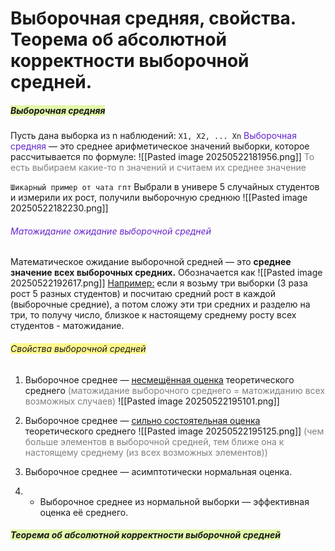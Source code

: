 # Выборочная средняя, свойства. Теорема об абсолютной корректности выборочной средней.

##### <span style="background:rgba(205, 244, 105, 0.55)">Выборочная средняя</span>

Пусть дана выборка из n наблюдений: `X1, X2, ... Xn`
<font color="#6425d0">Выборочная средняя</font> — это среднее арифметическое значений выборки, которое рассчитывается по формуле:
![[Pasted image 20250522181956.png]]
<font color="#7f7f7f">То есть выбираем какие-то n значений и считаем их среднее значение </font>

`Шикарный пример от чата гпт`
Выбрали в универе 5 случайных студентов и измерили их рост, получили выборочную среднюю
![[Pasted image 20250522182230.png]]

###### <font color="#6425d0">Матожидание ожидание выборочной средней</font>
Математическое ожидание выборочной средней — это **среднее значение всех выборочных средних.** Обозначается как 
![[Pasted image 20250522192617.png]]
<u>Например:</u> если я возьму три выборки (3 раза рост 5 разных студентов) и посчитаю средний рост в каждой (выборочные средние), а потом сложу эти три средних и разделю на три, то получу число, близкое к настоящему среднему росту всех студентов - матожидание.

###### <span style="background:#fff88f">Свойства выборочной средней</span>

1. Выборочное среднее — <u>несмещённая оценка</u> теоретического среднего
<font color="#7f7f7f">(матожидание выборочного среднего = матожиданию всех возможных случаев)</font>
![[Pasted image 20250522195101.png]]
2. Выборочное среднее — <u>сильно состоятельная оценка</u> теоретического среднего
![[Pasted image 20250522195125.png]]
<font color="#7f7f7f">(чем больше элементов в выборочной средней, тем ближе она к настоящему среднему (из всех возможных элементов))</font>

3. Выборочное среднее — асимптотически нормальная оценка.

4. - Выборочное среднее из нормальной выборки — эффективная оценка её среднего.


##### <span style="background:rgba(205, 244, 105, 0.55)">Теорема об абсолютной корректности выборочной средней</span>
